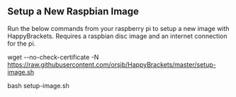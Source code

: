 ## Setup a New Raspbian Image ##

Run the below commands from your raspberry pi to setup a new image with HappyBrackets. Requires a raspbian disc image and an internet connection for the pi. 

  wget --no-check-certificate -N https://raw.githubusercontent.com/orsjb/HappyBrackets/master/setup-image.sh
  
  bash setup-image.sh
